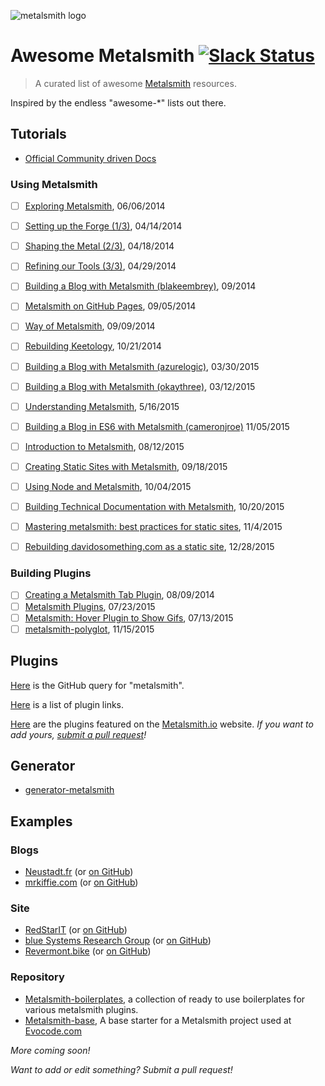 
![metalsmith logo](http://i.imgur.com/g4fK8Zr.png)

# Awesome Metalsmith [![Slack Status](http://metalsmith-slack.herokuapp.com/badge.svg)](http://metalsmith-slack.herokuapp.com/)

> A curated list of awesome [Metalsmith](https://www.metalsmith.io) resources.

Inspired by the endless "awesome-*" lists out there.

## Tutorials

- [Official Community driven Docs](tutorials/README.md)

### Using Metalsmith

- [ ] [Exploring Metalsmith](http://www.abm.io/implementing-a-metalsmith-plugin/), 06/06/2014
- [ ] [Setting up the Forge (1/3)](http://www.robinthrift.com/posts/metalsmith-part-1-setting-up-the-forge/), 04/14/2014
- [ ] [Shaping the Metal (2/3)](http://www.robinthrift.com/posts/metalsmith-part-2-shaping-the-metal/), 04/18/2014
- [ ] [Refining our Tools (3/3)](http://www.robinthrift.com/posts/metalsmith-part-3-refining-our-tools/), 04/29/2014
- [ ] [Building a Blog with Metalsmith (blakeembrey)](http://www.blakeembrey.com/articles/2014/09/building-a-blog-with-metalsmith/), 09/2014
- [ ] [Metalsmith on GitHub Pages](http://devo.ps/blog/metalsmith-on-github-pages/), 09/05/2014
- [ ] [Way of Metalsmith](http://blog.lecomte.me/posts/2014/way-of-metalsmith/), 09/09/2014
- [ ] [Rebuilding Keetology](http://keetology.com/blog/rebuilding-keetology), 10/21/2014
- [ ] [Building a Blog with Metalsmith (azurelogic)](https://azurelogic.com/posts/building-a-blog-with-metalsmith/), 03/30/2015
- [ ] [Building a Blog with Metalsmith (okaythree)](http://www.okaythree.com/2015/03/building-a-blog-with-metalsmith/), 03/12/2015
- [ ] [Understanding Metalsmith](http://alecroy.me/2015/05/16/understanding-metalsmith.html), 5/16/2015
- [ ] [Building a Blog in ES6 with Metalsmith (cameronjroe)](http://cameronjroe.com/blog/building-a-blog-in-es6-with-metalsmith/) 11/05/2015
- [ ] [Introduction to Metalsmith](http://blog.andyjiang.com/introduction-to-metalsmith/), 08/12/2015
- [ ] [Creating Static Sites with Metalsmith](http://www.petermorlion.com/creating-static-sites-with-metalsmith/), 09/18/2015
- [ ] [Using Node and Metalsmith](http://www.petermorlion.com/using-node-and-metalsmith/), 10/04/2015
- [ ] [Building Technical Documentation with Metalsmith](https://segment.com/blog/building-technical-documentation-with-metalsmith/), 10/20/2015
- [ ] [Mastering metalsmith: best practices for static sites](http://evocode.com/blog/mastering-metalsmith-best-practices-for-static-sites/), 11/4/2015
- [ ] [Rebuilding davidosomething.com as a static site](http://davidosomething.com/blog/rebuilding-davidosomethingcom-as-a-static-site/), 12/28/2015


### Building Plugins

- [ ] [Creating a Metalsmith Tab Plugin](http://blog.krawaller.se/posts/creating-a-metalsmith-tag-plugin/), 08/09/2014
- [ ] [Metalsmith Plugins](http://www.andrewgoodricke.com/blog/metalsmith-plugins/), 07/23/2015
- [ ] [Metalsmith: Hover Plugin to Show Gifs](http://blog.andyjiang.com/metalsmith-hover-plugin-to-show-gifs/), 07/13/2015
- [ ] [metalsmith-polyglot](http://visualcosita.xyz/post/metalsmith-polyglot/), 11/15/2015

## Plugins

[Here](https://github.com/search?utf8=%E2%9C%93&q=metalsmith-&type=Repositories&ref=searchresults) is the GitHub query for "metalsmith".

[Here](PLUGINS.md) is a list of plugin links.

[Here](http://www.metalsmith.io#the-plugins) are the plugins featured on the [Metalsmith.io](https://www.metalsmith.io) website. *If you want to add yours, [submit a pull request](https://github.com/segmentio/metalsmith.io/pulls)!*

## Generator

- [generator-metalsmith](https://github.com/hariadi/generator-metalsmith)

## Examples

### Blogs
- [Neustadt.fr](http://www.neustadt.fr) (or [on GitHub](https://github.com/parimalsatyal/neustadt.fr-metalsmith))
- [mrkiffie.com](http://mrkiffie.com) (or [on GitHub](https://github.com/mrkiffie/mrkiffie.com))

### Site
- [RedStarIT](http://www.redstarit.net/) (or [on GitHub](https://github.com/petermorlion/RedStarITSite))
- [blue Systems Research Group](http://blue.cse.buffalo.edu/) (or [on GitHub](https://github.com/blue-systems-group/code.metalsmith-blue))
- [Revermont.bike](http://vtt.revermont.bike/) (or [on GitHub](https://github.com/dpobel/revermont.bike))

### Repository

- [Metalsmith-boilerplates](https://github.com/superwolff/metalsmith-boilerplates), a collection of ready to use boilerplates for various metalsmith plugins.
- [Metalsmith-base](https://github.com/evocode/metalsmith-base), A base starter for a Metalsmith project used at [Evocode.com](http://evocode.com/)

*More coming soon!*


*Want to add or edit something? Submit a pull request!*
